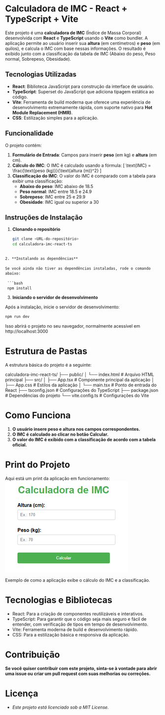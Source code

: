 # Calculadora de IMC - React + TypeScript + Vite

Este projeto é uma **calculadora de IMC** (Índice de Massa Corporal) desenvolvida com **React** e **TypeScript** usando o **Vite** como bundler. A aplicação permite ao usuário inserir sua **altura** (em centímetros) e **peso** (em quilos), e calcula o IMC com base nessas informações. O resultado é exibido junto com a classificação da tabela de IMC (Abaixo do peso, Peso normal, Sobrepeso, Obesidade).

## Tecnologias Utilizadas

- **React**: Biblioteca JavaScript para construção da interface de usuário.
- **TypeScript**: Superset do JavaScript que adiciona tipagem estática ao código.
- **Vite**: Ferramenta de build moderna que oferece uma experiência de desenvolvimento extremamente rápida, com suporte nativo para **Hot Module Replacement (HMR)**.
- **CSS**: Estilização simples para a aplicação.

## Funcionalidade

O projeto contém:

1. **Formulário de Entrada**: Campos para inserir **peso** (em kg) e **altura** (em cm).
2. **Cálculo do IMC**: O IMC é calculado usando a fórmula:
   \[
   \text{IMC} = \frac{\text{peso (kg)}}{\text{altura (m)}^2}
   \]
3. **Classificação do IMC**: O valor do IMC é comparado com a tabela para exibir uma classificação:
   - **Abaixo do peso**: IMC abaixo de 18.5
   - **Peso normal**: IMC entre 18.5 e 24.9
   - **Sobrepeso**: IMC entre 25 e 29.9
   - **Obesidade**: IMC igual ou superior a 30

## Instruções de Instalação

1. **Clonando o repositório**

   ```bash
   git clone <URL-do-repositório>
   cd calculadora-imc-react-ts
  ```

2. **Instalando as dependências**

Se você ainda não tiver as dependências instaladas, rode o comando abaixo:

   ```bash
   npm install
  ```

3. **Iniciando o servidor de desenvolvimento**

Após a instalação, inicie o servidor de desenvolvimento:

   ```bash
   npm run dev
  ```
Isso abrirá o projeto no seu navegador, normalmente acessível em http://localhost:3000

# Estrutura de Pastas

A estrutura básica do projeto é a seguinte:

calculadora-imc-react-ts/
├── public/
│   └── index.html       # Arquivo HTML principal
├── src/
│   ├── App.tsx          # Componente principal da aplicação
│   ├── App.css          # Estilos da aplicação
│   └── main.tsx         # Ponto de entrada do React
├── tsconfig.json        # Configurações do TypeScript
├── package.json         # Dependências do projeto
└── vite.config.ts       # Configurações do Vite

# Como Funciona
1. **O usuário insere peso e altura nos campos correspondentes.**
2. **O IMC é calculado ao clicar no botão Calcular.**
3. **O valor do IMC é exibido com a classificação de acordo com a tabela oficial.**

# Print do Projeto

Aqui está um print da aplicação em funcionamento:
![Calculadora de IMC](<src/assets/Captura de tela.png>)

Exemplo de como a aplicação exibe o cálculo do IMC e a classificação.

# Tecnologias e Bibliotecas

- React: Para a criação de componentes reutilizáveis e interativos.
- TypeScript: Para garantir que o código seja mais seguro e fácil de entender, com verificação de tipos em tempo de desenvolvimento.
- Vite: Ferramenta moderna de build e desenvolvimento rápido.
- CSS: Para a estilização básica e responsiva da aplicação.

# Contribuição

**Se você quiser contribuir com este projeto, sinta-se à vontade para abrir uma issue ou criar um pull request com suas melhorias ou correções.**

# Licença
- *Este projeto está licenciado sob a MIT License.*
